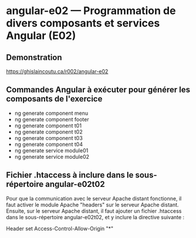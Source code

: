 # angular-e02 &mdash; Programmation de divers composants et services Angular (E02)

## Demonstration
https://ghislaincoutu.ca/r002/angular-e02

## Commandes Angular à exécuter pour générer les composants de l'exercice
- ng generate component menu
- ng generate component footer
- ng generate component t01
- ng generate component t02
- ng generate component t03
- ng generate component t04
- ng generate service module01
- ng generate service module02

## Fichier .htaccess à inclure dans le sous-répertoire angular-e02t02
Pour que la communication avec le serveur Apache distant fonctionne, il faut activer le module Apache "headers" sur le serveur Apache distant. Ensuite, sur le serveur Apache distant, il faut ajouter un fichier .htaccess dans le sous-répertoire angular-e02t02, et y inclure la directive suivante :

Header set Access-Control-Allow-Origin "*"
